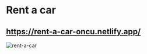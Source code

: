 # Rent a car

## https://rent-a-car-oncu.netlify.app/


![rent-a-car](https://github.com/user-attachments/assets/defbb1ae-9bbc-435f-9e92-c4cfafc84935)
